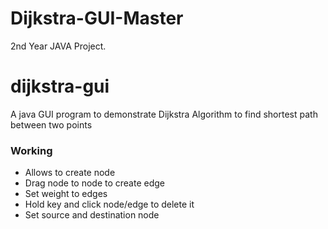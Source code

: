 # Dijkstra-GUI-Master
2nd Year JAVA Project.

# dijkstra-gui
A java GUI program to demonstrate Dijkstra Algorithm to find shortest path between two points

### Working
- Allows to create node
- Drag node to node to create edge
- Set weight to edges
- Hold key and click node/edge to delete it
- Set source and destination node